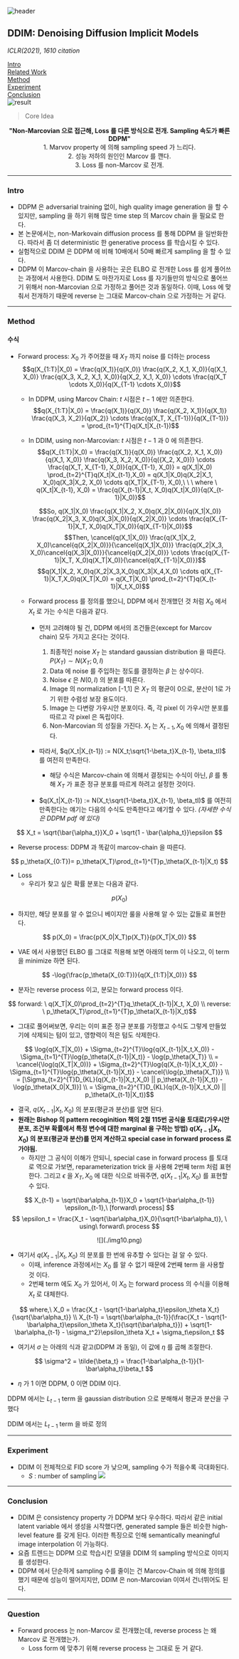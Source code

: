 ![header](https://capsule-render.vercel.app/api?type=waving&color=auto&height=80&section=header&text=Welcome%20Paper%20Review&fontSize=50)


## DDIM: Denoising Diffusion Implicit Models
*ICLR(2021), 1610 citation*

[Intro](#intro)</br>
[Related Work](#related-work)</br>
[Method](#method)</br>
[Experiment](#experiment)</br>
[Conclusion](#conclusion)</br>
![result](./img1.png)

> Core Idea
<div align=center>
<strong>"Non-Marcovian 으로 접근해, Loss 를 다른 방식으로 전개. Sampling 속도가 빠른 DDPM"</strong>
</br>
1. Marvov property 에 의해 sampling speed 가 느리다.</br>
2. 성능 저하의 원인인 Marcov 를 깬다.</br>
3. Loss 를 non-Marcov 로 전개.</br>
</div>

***

### <strong>Intro</strong>
- DDPM 은 adversarial training 없이, high quality image generation 을 할 수 있지만, sampling 을 하기 위해 많은 time step 의 Marcov chain 을 필요로 한다.
- 본 논문에서는, non-Markovain diffusion process 를 통해 DDPM 을 일반화한다. 따라서 좀 더 deterministic 한 generative process 를 학습시킬 수 있다.
- 실험적으로 DDIM 은 DDPM 에 비해 10배에서 50배 빠르게 sampling 을 할 수 있다.
- DDPM 이 Marcov-chain 을 사용하는 곳은 ELBO 로 전개한 Loss 를 쉽게 풀어쓰는 과정에서 사용한다. DDIM 도 마찬가지로 Loss 를 자기들만의 방식으로 풀어쓰기 위해서 non-Marcovian 으로 가정하고 풀어쓴 것과 동일하다. 이때, Loss 에 맞춰서 전개하기 때문에 reverse 는 그대로 Marcov-chain 으로 가정하는 거 같다. 
***

### <strong>Method</strong>
#### 수식
- Forward process: $X_0$ 가 주어졌을 때 $X_T$ 까지 noise 를 더하는 process </br>
    $$q(X_{1:T}|X_0) = \frac{q(X_1)}{q(X_0)} \frac{q(X_2, X_1, X_0)}{q(X_1, X_0)} \frac{q(X_3, X_2, X_1, X_0)}{q(X_2, X_1, X_0)} \cdots \frac{q(X_T \cdots X_0)}{q(X_{T-1} \cdots X_0)}$$
  - In DDPM, using Marcov Chain: $t$ 시점은 $t-1$ 에만 의존한다.</br>
    $$q(X_{1:T}|X_0) = \frac{q(X_1)}{q(X_0)} \frac{q(X_2, X_1)}{q(X_1)} \frac{q(X_3, X_2)}{q(X_2)} \cdots \frac{q(X_T, X_{T-1})}{q(X_{T-1})} = \prod_{t=1}^{T}q(X_t|X_{t-1})$$
  - In DDIM, using non-Marcovian: $t$ 시점은 $t-1$ 과 $0$ 에 의존한다.</br>
    $$q(X_{1:T}|X_0) = \frac{q(X_1)}{q(X_0)} \frac{q(X_2, X_1, X_0)}{q(X_1, X_0)} \frac{q(X_3, X_2, X_0)}{q({X_2, X_0})} \cdots \frac{q(X_T, X_{T-1}, X_0)}{q(X_{T-1}, X_0)} = q(X_1|X_0) \prod_{t=2}^{T}q(X_t|X_{t-1},X_0) = q(X_1|X_0)q(X_2|X_1, X_0)q(X_3|X_2, X_0) \cdots q(X_T|X_{T-1}, X_0),\ \ \ where \ q(X_t|X_{t-1}, X_0) = \frac{q(X_{t-1}|X_t, X_0)q(X_t|X_0)}{q(X_{t-1}|X_0)}$$

    $$So, q(X_1|X_0) \frac{q(X_1|X_2, X_0)q(X_2|X_0)}{q(X_1|X_0)} \frac{q(X_2|X_3, X_0)q(X_3|X_0)}{q(X_2|X_0)} \cdots \frac{q(X_{T-1}|X_T, X_0)q(X_T|X_0)}{q(X_{T-1}|X_0)}$$ 
    $$Then, \cancel{q(X_1|X_0)} \frac{q(X_1|X_2, X_0)\cancel{q(X_2|X_0)}}{\cancel{q(X_1|X_0)}} \frac{q(X_2|X_3, X_0)\cancel{q(X_3|X_0)}}{\cancel{q(X_2|X_0)}} \cdots \frac{q(X_{T-1}|X_T, X_0)q(X_T|X_0)}{\cancel{q(X_{T-1}|X_0)}}$$
    $$q(X_1|X_2, X_0)q(X_2|X_3,X_0)q(X_3|X_4,X_0) \cdots q(X_{T-1}|X_T,X_0)q(X_T|X_0) = q(X_T|X_0) \prod_{t=2}^{T}q(X_{t-1}|X_t,X_0)$$

  - Forward process 를 정의를 했으니, DDPM 에서 전개했던 것 처럼 $X_0$ 에서 $X_t$ 로 가는 수식은 다음과 같다.
    - 먼저 고려해야 될 건, DDPM 에서의 조건들은(except for Marcov chain) 모두 가지고 온다는 것이다.
      1.  최종적인 noise $X_T$ 는 standard gaussian distribution 을 따른다. $P(X_T) \sim N(X_T;0,I)$ 
      2.  Data 에 noise 를 주입하는 정도를 결정하는 $\beta$ 는 상수이다.
      3.  Noise $\epsilon$ 은 $N(0,I)$ 의 분포를 따른다.
      4.  Image 의 normalization [-1,1] 은 $X_T$ 의 평균이 0으로, 분산이 1로 가기 위한 수렴성 보장 용도이다.
      5.  Image 는 다변량 가우시안 분포이다. 즉, 각 pixel 이 가우시안 분포를 따르고 각 pixel 은 독립이다.
      6.  Non-Marcovian 의 성질을 가진다. $X_t$ 는 $X_{t-1}, X_0$ 에 의해서 결정된다.
    
    - 따라서, $q(X_t|X_{t-1}) := N(X_t;\sqrt{1-\beta_t}X_{t-1}, \beta_tI)$ 를 여전히 만족한다. 
      - 해당 수식은 Marcov-chain 에 의해서 결정되는 수식이 아닌, $\beta$ 를 통해 $X_T$ 가 표준 정규 분포를 따르게 하려고 설정한 것이다.
    
    - $q(X_t|X_{t-1}) := N(X_t;\sqrt{1-\beta_t}X_{t-1}, \beta_tI)$ 를 여전히 만족한다는 얘기는 다음의 수식도 만족한다고 얘기할 수 있다. *(자세한 수식은 DDPM pdf 에 있다)*
  
$$ X_t = \sqrt{\bar{\alpha_t}}X_0 + \sqrt{1 - \bar{\alpha_t}}\epsilon $$

- Reverse process: DDPM 과 똑같이 marcov-chain 을 따른다.

$$ p_\theta(X_{0:T})= p_\theta(X_T)\prod_{t=1}^{T}p_\theta(X_{t-1}|X_t) $$

- Loss 
  - 우리가 찾고 싶은 확률 분포는 다음과 같다.

$$ p(X_0) $$ 
  - 하지만, 해당 분포를 알 수 없으니 베이지안 룰을 사용해 알 수 있는 값들로 표현한다.

$$ p(X_0) = \frac{p(X_0|X_T)p(X_T)}{p(X_T|X_0)} $$
  - VAE 에서 사용했던 ELBO 를 그대로 적용해 보면 아래의 term 이 나오고, 이 term 을 minimize 하면 된다.

$$ -\log{\frac{p_\theta(X_{0:T})}{q(X_{1:T}|X_0)}} $$
  - 분자는 reverse process 이고, 분모는 forward process 이다.

$$ forward: \ q(X_T|X_0)\prod_{t=2}^{T}q_\theta(X_{t-1}|X_t, X_0) \\ reverse: \ p_\theta(X_T)\prod_{t=1}^{T}p_\theta(X_{t-1}|X_t)$$
  - 그대로 풀어써보면, 우리는 이미 표준 정규 분포를 가정했고 수식도 그렇게 만들었기에 삭제되는 텀이 있고, 영향력이 적은 텀도 삭제한다.

$$ \log{q(X_T|X_0)} + \Sigma_{t=2}^{T}\log{q(X_{t-1}|X_t,X_0)} - \Sigma_{t=1}^{T}\log{p_\theta(X_{t-1}|X_t)} - \log{p_\theta(X_T)} \\ = \cancel{\log(q(X_T|X_0))} + \Sigma_{t=2}^{T}\log{q(X_{t-1}|X_t,X_0)} - \Sigma_{t=1}^{T}\log{p_\theta(X_{t-1}|X_t)} - \cancel{\log{p_\theta(X_T)}} \\ = [\Sigma_{t=2}^{T}D_{KL}(q(X_{t-1}|X_t,X_0) || p_\theta(X_{t-1}|X_t)) - \log{p_\theta(X_0|X_1)}] \\ = \Sigma_{t=2}^{T}D_{KL}(q(X_{t-1}|X_t,X_0) || p_\theta(X_{t-1}|X_t))$$
  - 결국, $q(X_{t-1}|X_t,X_0)$ 의 분포(평균과 분산)를 알면 된다. 
  - **원래는 Bishop 의 pattern recoginition 책의 2절 115번 공식을 토대로(가우시안 분포, 조건부 확률에서 특정 변수에 대한 marginal 을 구하는 방법) $q(X_{t-1}|X_t,X_0)$ 의 분포(평균과 분산)를 먼저 계산하고 special case in forward process 로 가야됨.**
    - 하지만 그 공식이 이해가 안되니, special case in forward process 를 토대로 역으로 가보면, reparameterization trick 을 사용해 2번째 term 처럼 표현한다. 그리고 $\epsilon$ 을 $X_T, X_0$ 에 대한 식으로 바꿔주면, $q(X_{t-1}|X_t,X_0)$ 를 표현할 수 있다.

$$ X_{t-1} = \sqrt{\bar\alpha_{t-1}}X_0 + \sqrt{1-\bar\alpha_{t-1}} \epsilon_{t-1},\ [forward\ process] $$
$$ \epsilon_t = \frac{X_t - \sqrt{\bar\alpha_t}X_0}{\sqrt(1-\bar\alpha_t)}, \ using\ forward\ process $$

<div style="text-align:center">
![](./img10.png)
</div>

- 여기서 $q(X_{t-1}|X_t,X_0)$ 의 분포를 한 번에 유추할 수 있다는 걸 알 수 있다.  
    - 이때, inference 과정에서는 $X_0$ 를 알 수 없기 때문에 2번째 term 을 사용할 것 이다. 
    - 2번째 term 에도 $X_0$ 가 있어서, 이 $X_0$ 는 forward process 의 수식을 이용해 $X_t$ 로 대체한다.

$$ where,\ X_0 = \frac{X_t - \sqrt{1-\bar\alpha_t}\epsilon_\theta X_t}{\sqrt{\bar\alpha_t}} \\ X_{t-1} = \sqrt{\bar\alpha_{t-1}}(\frac{X_t - \sqrt{1-\bar\alpha_t}\epsilon_\theta X_t}{\sqrt{\bar\alpha_t}}) + \sqrt{1-\bar\alpha_{t-1} - \sigma_t^2}\epsilon_\theta X_t + \sigma_t\epsilon_t $$
- 여기서 $\sigma$ 는 아래의 식과 같고(DDPM 과 동일), 이 값에 $\eta$ 를 곱해 조절한다.

$$ \sigma^2 = \tilde{\beta_t} = \frac{1-\bar\alpha_{t-1}}{1-\bar\alpha_t}\beta_t $$
- $\eta$ 가 1 이면 DDPM, 0 이면 DDIM 이다. 

DDPM 에서는 $L_{t-1}$ term 을 gaussian distribution 으로 분해해서 평균과 분산을 구했다

DDIM 에서는 $L_{t-1}$ term 을 바로 정의
***

### <strong>Experiment</strong>
- DDIM 이 전체적으로 FID score 가 낮으며, sampling 수가 적을수록 극대화된다. 
  - $S$ : number of sampling 
![](./result.png)

***

### <strong>Conclusion</strong>
- DDIM 은 consistency property 가 DDPM 보다 우수하다. 따라서 같은 initial latent variable 에서 생성을 시작했다면, generated sample 들은 비슷한 high-level feature 를 갖게 된다. 이러한 특징으로 인해 semantically meaningful image interpolation 이 가능하다.
- 요즘 트렌드는 DDPM 으로 학습시킨 모델을 DDIM 의 sampling 방식으로 이미지를 생성한다. 
- DDPM 에서 단순하게 sampling 수를 줄이는 건 Marcov-Chain 에 의해 정의를 했기 때문에 성능이 떨어지지만, DDIM 은 non-Marcovian 이여서 건너뛰어도 된다. 

***

### <strong>Question</strong>
- Forward process 는 non-Marcov 로 전개했는데, reverse process 는 왜 Marcov 로 전개했는가.
    - Loss form 에 맞추기 위해 reverse process 는 그대로 둔 거 같다.